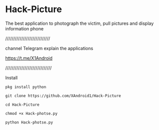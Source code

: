 # Hack-Picture
The best application to photograph the victim, pull pictures and display information phone

////////////////////////////

channel Telegram explain the applications

https://t.me/X1Android

/////////////////////////////

Install
```
pkg install python
```
```
git clone https://github.com/XAndroid1/Hack-Picture
```
```
cd Hack-Picture
```
```
chmod +x Hack-photse.py
```
```
python Hack-photse.py
```
